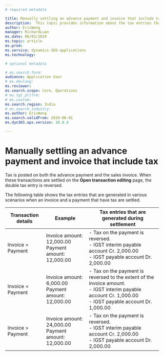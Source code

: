 ```yaml
---
# required metadata

title: Manually settling an advance payment and invoice that include tax
description:  This topic provides information about the tax entries that are generated in various scenarios when an invoice and a payment that include tax are settled.
author: EricWang
manager: RichardLuan
ms.date: 06/03/2019
ms.topic: article
ms.prod: 
ms.service: dynamics-365-applications
ms.technology: 

# optional metadata

# ms.search.form: 
audience: Application User
# ms.devlang: 
ms.reviewer: 
ms.search.scope: Core, Operations
# ms.tgt_pltfrm: 
# ms.custom: 
ms.search.region: India
# ms.search.industry: 
ms.author: EricWang
ms.search.validFrom: 2019-06-01
ms.dyn365.ops.version: 10.0.4

---
```


# Manually settling an advance payment and invoice that include tax

Tax is posted on both the advance payment and the sales invoice. When these transactions are settled on the **Open transaction editing** page, the double tax entry is reversed.

The following table shows the tax entries that are generated in various scenarios when an invoice and a payment that have tax are settled.

| Transaction details | Example                                                 | Tax entries that are generated during settlement             |
| ------------------- | ------------------------------------------------------- | ------------------------------------------------------------ |
| Invoice = Payment   | Invoice amount: 12,000.00<br/>Payment amount: 12,000.00 | - Tax on the payment is reversed.<br/>- IGST interim payable account Cr. 2,000.00<br/>- IGST payable account Dr. 2,000.00 |
| Invoice < Payment   | Invoice amount: 6,000.00<br/>Payment amount: 12,000.00  | - Tax on the payment is reversed to the extent of the invoice amount.<br/>- IGST interim payable account Cr. 1,000.00<br/>- IGST payable account Dr. 1,000.00 |
| Invoice > Payment   | Invoice amount: 24,000.00<br/>Payment amount: 12,000.00 | - Tax on the payment is reversed.<br/>- IGST interim payable account Cr. 2,000.00<br/>- IGST payable account Dr. 2,000.00 |





